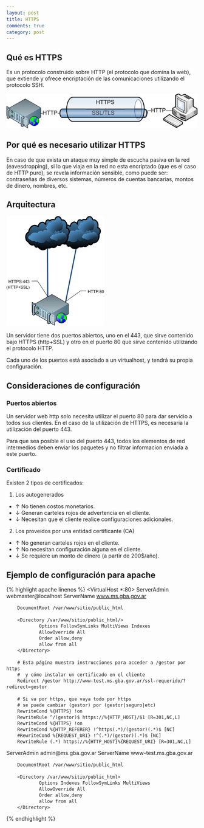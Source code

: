 ```yaml
---
layout: post
title: HTTPS
comments: true
category: post
---
```


## Qué es HTTPS

Es un protocolo construido sobre HTTP (el protocolo que domina la web), que extiende y ofrece encriptación de las comunicaciones utilizando el protocolo SSH.

![HTTPS Tunnel](/public/images/2013-02-25-https-1.png)

## Por qué es necesario utilizar HTTPS

En caso de que exista un ataque muy simple de escucha pasiva en la red (eavesdropping), si lo que viaja en la red no esta encriptado (que es el caso de HTTP puro), se revela información sensible, como puede ser: contraseñas de diversos sistemas, números de cuentas bancarias, montos de dinero, nombres, etc.

## Arquitectura

![Arquitectura](/public/images/2013-02-25-https-2.png)

Un servidor tiene dos puertos abiertos, uno en el 443, que sirve contenido bajo HTTPS (http+SSL) y otro en el puerto 80 que sirve contenido utilizando el protocolo HTTP.

Cada uno de los puertos está asociado a un virtualhost, y tendrá su propia configuración.

## Consideraciones de configuración

### Puertos abiertos
Un servidor web http solo necesita utilizar el puerto 80 para dar servicio a todos sus clientes. En el caso de la utilización de HTTPS, es necesaria la utilización del puerto 443.

Para que sea posible el uso del puerto 443, todos los elementos de red intermedios deben enviar los paquetes y no filtrar informacion enviada a este puerto.

### Certificado

Existen 2 tipos de certificados:

1. Los autogenerados
  - ↑ No tienen costos monetarios.
  - ↓ Generan carteles rojos de advertencia en el cliente.
  - ↓ Necesitan que el cliente realice configuraciones adicionales.
2. Los proveídos por una entidad certificante (CA)
  - ↑ No generan carteles rojos en el cliente.
  - ↑ No necesitan configuración alguna en el cliente.
  - ↓ Se requiere un monto de dinero (a partir de 200$/año).


## Ejemplo de configuración para apache

{% highlight apache linenos %}
<VirtualHost *:80>
        ServerAdmin webmaster@localhost
        ServerName www.ms.gba.gov.ar

        DocumentRoot /var/www/sitio/public_html

        <Directory /var/www/sitio/public_html/>
                Options FollowSymLinks MultiViews Indexes
                AllowOverride All
                Order allow,deny
                allow from all
        </Directory>

        # Esta página muestra instrucciones para acceder a /gestor por https
        #  y cómo instalar un certificado en el cliente
        Redirect /gestor http://www-test.ms.gba.gov.ar/ssl-requerido/?redirect=gestor

        # Si va por https, que vaya todo por https
        # se puede cambiar (gestor) por (gestor|seguro|etc)
        RewriteCond %{HTTPS} !on
        RewriteRule ^/(gestor)$ https://%{HTTP_HOST}/$1 [R=301,NC,L]
        RewriteCond %{HTTPS} !on
        RewriteCond %{HTTP_REFERER} !^https(.*)/(gestor)(.*)$ [NC]
        #RewriteCond %{REQUEST_URI} !^(.*)/(gestor)(.*)$ [NC]
        RewriteRule (.*) https://%{HTTP_HOST}%{REQUEST_URI} [R=301,NC,L]
</VirtualHost>

<IfModule mod_ssl.c>
<VirtualHost *:443>
        ServerAdmin admin@ms.gba.gov.ar
        ServerName www-test.ms.gba.gov.ar

        DocumentRoot /var/www/sitio/public_html

        <Directory /var/www/sitio/public_html>
                Options Indexes FollowSymLinks MultiViews
                AllowOverride All
                Order allow,deny
                allow from all
        </Directory>

        

</VirtualHost>
</IfModule>
{% endhighlight %}